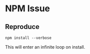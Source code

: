 # NPM Issue

## Reproduce

```shell
npm install --verbose
```

This will enter an infinite loop on install.
